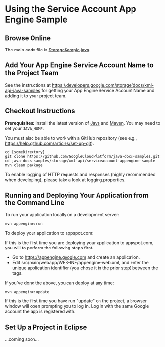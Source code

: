 Using the Service Account App Engine Sample
==============================================

Browse Online
-------------

The main code file is
[StorageSample.java](https://github.com/GoogleCloudPlatform/java-docs-samples/blob/main/storage/xml-api/serviceaccount-appengine-sample/src/main/java/StorageServiceAccountSample.java).

Add Your App Engine Service Account Name to the Project Team
------------------------------------------------------------

See the instructions at
<https://developers.google.com/storage/docs/xml-api-java-samples> for getting
your App Engine Service Account Name and adding it to your project team.

Checkout Instructions
---------------------

**Prerequisites:** install the latest version of [Java](https://java.com) and
[Maven](https://maven.apache.org/download.html). You may need to set your
`JAVA_HOME`.

You must also be able to work with a GitHub repository (see e.g.,
<https://help.github.com/articles/set-up-git>).

    cd [someDirectory]
    git clone https://github.com/GoogleCloudPlatform/java-docs-samples.git
    cd java-docs-samples/storage/xml-api/serviceaccount-appengine-sample
    mvn clean package

To enable logging of HTTP requests and responses (highly recommended when
developing), please take a look at logging.properties.

Running and Deploying Your Application from the Command Line
------------------------------------------------------------

To run your application locally on a development server:

    mvn appengine:run

To deploy your application to appspot.com:

If this is the first time you are deploying your application to appspot.com, you
will to perform the following steps first.

- Go to <https://appengine.google.com> and create an application.
- Edit src/main/webapp/WEB-INF/appengine-web.xml, and enter the unique
  application identifier (you chose it in the prior step) between the
  <application> tags.

If you've done the above, you can deploy at any time:

    mvn appengine:update

If this is the first time you have run "update" on the project, a browser window
will open prompting you to log in. Log in with the same Google account the app
is registered with.

Set Up a Project in Eclipse
---------------------------

...coming soon...
